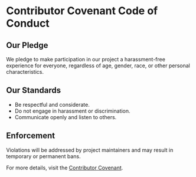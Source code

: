 # Contributor Covenant Code of Conduct

## Our Pledge
We pledge to make participation in our project a harassment-free experience for everyone, regardless of age, gender, race, or other personal characteristics.

## Our Standards
- Be respectful and considerate.
- Do not engage in harassment or discrimination.
- Communicate openly and listen to others.

## Enforcement
Violations will be addressed by project maintainers and may result in temporary or permanent bans.

For more details, visit the [Contributor Covenant](https://www.contributor-covenant.org/).
